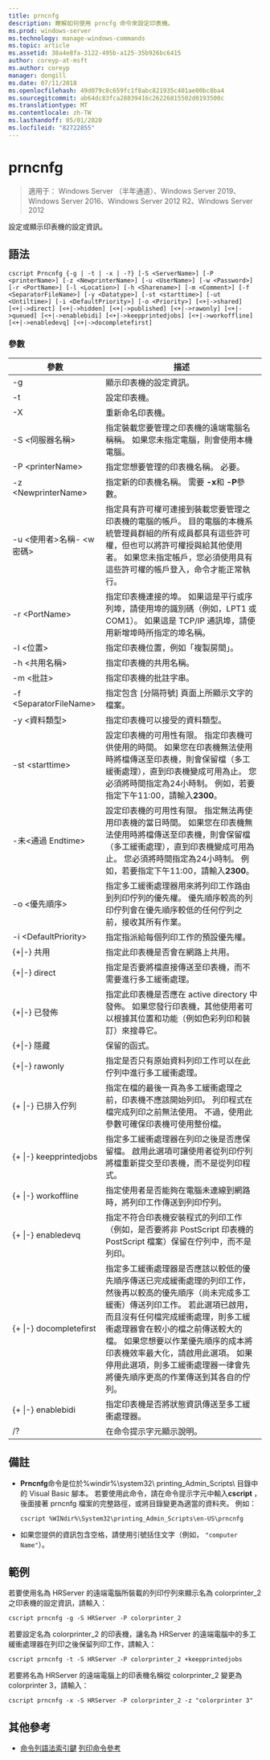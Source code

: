 ```yaml
---
title: prncnfg
description: 瞭解如何使用 prncfg 命令來設定印表機。
ms.prod: windows-server
ms.technology: manage-windows-commands
ms.topic: article
ms.assetid: 38a4e8fa-3122-495b-a125-35b926bc6415
author: coreyp-at-msft
ms.author: coreyp
manager: dongill
ms.date: 07/11/2018
ms.openlocfilehash: 49d079c8c659fc1f8abc821935c401ae00bc8ba4
ms.sourcegitcommit: ab64dc83fca28039416c26226815502d0193500c
ms.translationtype: MT
ms.contentlocale: zh-TW
ms.lasthandoff: 05/01/2020
ms.locfileid: "82722855"
---
```

# <a name="prncnfg"></a>prncnfg

> 適用于： Windows Server （半年通道）、Windows Server 2019、Windows Server 2016、Windows Server 2012 R2、Windows Server 2012

設定或顯示印表機的設定資訊。

## <a name="syntax"></a>語法
```
cscript Prncnfg {-g | -t | -x | -?} [-S <ServerName>] [-P <printerName>] [-z <NewprinterName>] [-u <UserName>] [-w <Password>] [-r <PortName>] [-l <Location>] [-h <Sharename>] [-m <Comment>] [-f <SeparatorFileName>] [-y <Datatype>] [-st <starttime>] [-ut <Untiltime>] [-i <DefaultPriority>] [-o <Priority>] [<+|->shared] [<+|->direct] [<+|->hidden] [<+|->published] [<+|->rawonly] [<+|->queued] [<+|->enablebidi] [<+|->keepprintedjobs] [<+|->workoffline] [<+|->enabledevq] [<+|->docompletefirst]
```

### <a name="parameters"></a>參數
|參數|描述|
|-------|--------|
|-g|顯示印表機的設定資訊。|
|-t|設定印表機。|
|-X|重新命名印表機。|
|-S \<伺服器名稱\>|指定裝載您要管理之印表機的遠端電腦名稱稱。 如果您未指定電腦，則會使用本機電腦。|
|-P \<printerName\>|指定您想要管理的印表機名稱。 必要。|
|-z \<NewprinterName\>|指定新的印表機名稱。 需要 **-x**和 **-P**參數。|
|-u \<使用者\>名稱- \<w 密碼\>|指定具有許可權可連接到裝載您要管理之印表機的電腦的帳戶。 目的電腦的本機系統管理員群組的所有成員都具有這些許可權，但也可以將許可權授與給其他使用者。 如果您未指定帳戶，您必須使用具有這些許可權的帳戶登入，命令才能正常執行。|
|-r \<PortName\>|指定印表機連接的埠。 如果這是平行或序列埠，請使用埠的識別碼（例如，LPT1 或 COM1）。 如果這是 TCP/IP 通訊埠，請使用新增埠時所指定的埠名稱。|
|-l \<位置\>|指定印表機位置，例如「複製房間」。|
|-h \<共用名稱\>|指定印表機的共用名稱。|
|-m \<批註\>|指定印表機的批註字串。|
|-f \<SeparatorFileName\>|指定包含 [分隔符號] 頁面上所顯示文字的檔案。|
|-y \<資料類型\>|指定印表機可以接受的資料類型。|
|-st \<starttime\>|設定印表機的可用性有限。 指定印表機可供使用的時間。 如果您在印表機無法使用時將檔傳送至印表機，則會保留檔（多工緩衝處理），直到印表機變成可用為止。 您必須將時間指定為24小時制。 例如，若要指定下午11:00，請輸入**2300**。|
|-未\<通過 Endtime\>|設定印表機的可用性有限。 指定無法再使用印表機的當日時間。 如果您在印表機無法使用時將檔傳送至印表機，則會保留檔（多工緩衝處理），直到印表機變成可用為止。 您必須將時間指定為24小時制。 例如，若要指定下午11:00，請輸入**2300**。|
|-o \<優先順序\>|指定多工緩衝處理器用來將列印工作路由到列印佇列的優先權。 優先順序較高的列印佇列會在優先順序較低的任何佇列之前，接收其所有作業。|
|-i \<DefaultPriority\>|指定指派給每個列印工作的預設優先權。|
|{+&#124;-} 共用|指定此印表機是否會在網路上共用。|
|{+&#124;-} direct|指定是否要將檔直接傳送至印表機，而不需要進行多工緩衝處理。|
|{+&#124;-} 已發佈|指定此印表機是否應在 active directory 中發佈。 如果您發行印表機，其他使用者可以根據其位置和功能（例如色彩列印和裝訂）來搜尋它。|
|{+&#124;-} 隱藏|保留的函式。|
|{+&#124;-} rawonly|指定是否只有原始資料列印工作可以在此佇列中進行多工緩衝處理。|
|{+ &#124;-} 已排入佇列|指定在檔的最後一頁為多工緩衝處理之前，印表機不應該開始列印。 列印程式在檔完成列印之前無法使用。 不過，使用此參數可確保印表機可使用整份檔。|
|{+ &#124;-} keepprintedjobs|指定多工緩衝處理器在列印之後是否應保留檔。 啟用此選項可讓使用者從列印佇列將檔重新提交至印表機，而不是從列印程式。|
|{+ &#124;-} workoffline|指定使用者是否能夠在電腦未連線到網路時，將列印工作傳送到列印佇列。|
|{+ &#124;-} enabledevq|指定不符合印表機安裝程式的列印工作（例如，是否要將非 PostScript 印表機的 PostScript 檔案）保留在佇列中，而不是列印。|
|{+ &#124;-} docompletefirst|指定多工緩衝處理器是否應該以較低的優先順序傳送已完成緩衝處理的列印工作，然後再以較高的優先順序（尚未完成多工緩衝）傳送列印工作。 若此選項已啟用，而且沒有任何檔完成緩衝處理，則多工緩衝處理器會在較小的檔之前傳送較大的檔。 如果您想要以作業優先順序的成本將印表機效率最大化，請啟用此選項。 如果停用此選項，則多工緩衝處理器一律會先將優先順序更高的作業傳送到其各自的佇列。|
|{+ &#124;-} enablebidi|指定印表機是否將狀態資訊傳送至多工緩衝處理器。|
|/?|在命令提示字元顯示說明。|

## <a name="remarks"></a>備註
-   **Prncnfg**命令是位於%windir%\system32\ printing_Admin_Scripts\\ <language>目錄中的 Visual Basic 腳本。 若要使用此命令，請在命令提示字元中輸入**cscript** ，後面接著 prncnfg 檔案的完整路徑，或將目錄變更為適當的資料夾。 例如：
    ```
    cscript %WINdir%\System32\printing_Admin_Scripts\en-US\prncnfg
    ```
-   如果您提供的資訊包含空格，請使用引號括住文字（例如， `"computer Name"`）。

## <a name="examples"></a><a name="BKMK_examples"></a>範例
若要使用名為 HRServer 的遠端電腦所裝載的列印佇列來顯示名為 colorprinter_2 之印表機的設定資訊，請輸入：
```
cscript prncnfg -g -S HRServer -P colorprinter_2 
```

若要設定名為 colorprinter_2 的印表機，讓名為 HRServer 的遠端電腦中的多工緩衝處理器在列印之後保留列印工作，請輸入：
```
cscript prncnfg -t -S HRServer -P colorprinter_2 +keepprintedjobs 
```

若要將名為 HRServer 的遠端電腦上的印表機名稱從 colorprinter_2 變更為 colorprinter 3，請輸入：
```
cscript prncnfg -x -S HRServer -P colorprinter_2 -z "colorprinter 3" 
```

## <a name="additional-references"></a>其他參考
- [命令列語法索引鍵](command-line-syntax-key.md)
[列印命令參考](print-command-reference.md)
